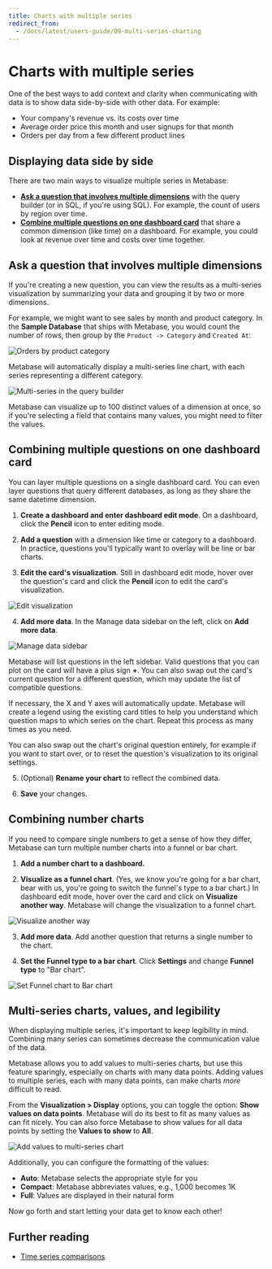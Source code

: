 ```yaml
---
title: Charts with multiple series
redirect_from:
  - /docs/latest/users-guide/09-multi-series-charting
---
```


# Charts with multiple series

One of the best ways to add context and clarity when communicating with data is to show data side-by-side with other data. For example:

- Your company's revenue vs. its costs over time
- Average order price this month and user signups for that month
- Orders per day from a few different product lines

## Displaying data side by side

There are two main ways to visualize multiple series in Metabase:

- [**Ask a question that involves multiple dimensions**](#ask-a-question-that-involves-multiple-dimensions) with the query builder (or in SQL, if you're using SQL). For example, the count of users by region over time.
- [**Combine multiple questions on one dashboard card**](#combining-multiple-questions-on-one-dashboard-card) that share a common dimension (like time) on a dashboard. For example, you could look at revenue over time and costs over time together.

## Ask a question that involves multiple dimensions

If you're creating a new question, you can view the results as a multi-series visualization by summarizing your data and grouping it by two or more dimensions.

For example, we might want to see sales by month and product category. In the **Sample Database** that ships with Metabase, you would count the number of rows, then group by the `Product -> Category` and `Created At`:

![Orders by product category](./images/editor-orders-by-product-category.png)

Metabase will automatically display a multi-series line chart, with each series representing a different category.

![Multi-series in the query builder](./images/multi-series_query_builder.png)

Metabase can visualize up to 100 distinct values of a dimension at once, so if you're selecting a field that contains many values, you might need to filter the values.

## Combining multiple questions on one dashboard card

You can layer multiple questions on a single dashboard card. You can even layer questions that query different databases, as long as they share the same datetime dimension.

1. **Create a dashboard and enter dashboard edit mode**. On a dashboard, click the **Pencil** icon to enter editing mode.

2. **Add a question** with a dimension like time or category to a dashboard. In practice, questions you'll typically want to overlay will be line or bar charts.

3. **Edit the card's visualization**. Still in dashboard edit mode, hover over the question's card and click the **Pencil** icon to edit the card's visualization.

![Edit visualization](./images/edit-visualization.png)

4. **Add more data**. In the Manage data sidebar on the left, click on **Add more data**.

![Manage data sidebar](./images/add-data.png)

Metabase will list questions in the left sidebar. Valid questions that you can plot on the card will have a plus sign **+**. You can also swap out the card's current question for a different question, which may update the list of compatible questions.

If necessary, the X and Y axes will automatically update. Metabase will create a legend using the existing card titles to help you understand which question maps to which series on the chart. Repeat this process as many times as you need.

You can also swap out the chart's original question entirely, for example if you want to start over, or to reset the question's visualization to its original settings.

5. (Optional) **Rename your chart** to reflect the combined data.

6. **Save** your changes.

## Combining number charts

If you need to compare single numbers to get a sense of how they differ, Metabase can turn multiple number charts into a funnel or bar chart.

1. **Add a number chart to a dashboard.**

2. **Visualize as a funnel chart**. (Yes, we know you're going for a bar chart, bear with us, you're going to switch the funnel's type to a bar chart.) In dashboard edit mode, hover over the card and click on **Visualize another way**. Metabase will change the visualization to a funnel chart.

![Visualize another way](./images/visualize-another-way.png)

3. **Add more data**. Add another question that returns a single number to the chart.

4. **Set the Funnel type to a bar chart**. Click **Settings** and change **Funnel type** to "Bar chart".

![Set Funnel chart to Bar chart](./images/set-to-bar-chart.png)

## Multi-series charts, values, and legibility

When displaying multiple series, it's important to keep legibility in mind. Combining many series can sometimes decrease the communication value of the data.

Metabase allows you to add values to multi-series charts, but use this feature sparingly, especially on charts with many data points. Adding values to multiple series, each with many data points, can make charts _more_ difficult to read.

From the **Visualization > Display** options, you can toggle the option: **Show values on data points**. Metabase will do its best to fit as many values as can fit nicely. You can also force Metabase to show values for all data points by setting the **Values to show** to **All**.

![Add values to multi-series chart](./images/add_values.png)

Additionally, you can configure the formatting of the values:

- **Auto**: Metabase selects the appropriate style for you
- **Compact**: Metabase abbreviates values, e.g., 1,000 becomes 1K
- **Full**: Values are displayed in their natural form

Now go forth and start letting your data get to know each other!

## Further reading

- [Time series comparisons](https://www.metabase.com/learn/metabase-basics/querying-and-dashboards/time-series/time-series-comparisons)
